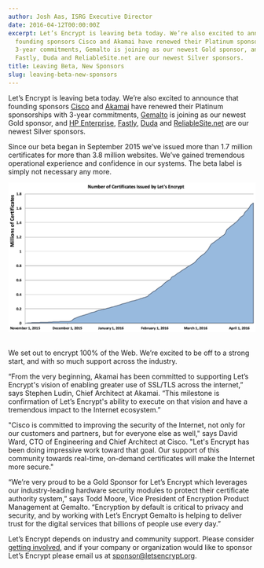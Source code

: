 ```yaml
---
author: Josh Aas, ISRG Executive Director
date: 2016-04-12T00:00:00Z
excerpt: Let’s Encrypt is leaving beta today. We’re also excited to announce that
  founding sponsors Cisco and Akamai have renewed their Platinum sponsorships with
  3-year commitments, Gemalto is joining as our newest Gold sponsor, and HP Enterprise,
  Fastly, Duda and ReliableSite.net are our newest Silver sponsors.
title: Leaving Beta, New Sponsors
slug: leaving-beta-new-sponsors
---
```


Let’s Encrypt is leaving beta today. We’re also excited to announce that founding sponsors [Cisco](https://www.cisco.com/) and [Akamai](https://www.akamai.com/) have renewed their Platinum sponsorships with 3-year commitments, [Gemalto](https://www.gemalto.com/) is joining as our newest Gold sponsor, and [HP Enterprise](https://www.hpe.com/), [Fastly](https://www.fastly.com/), [Duda](https://www.dudamobile.com/) and [ReliableSite.net](https://www.reliablesite.net/) are our newest Silver sponsors.

Since our beta began in September 2015 we’ve issued more than 1.7 million certificates for more than 3.8 million websites. We’ve gained tremendous operational experience and confidence in our systems. The beta label is simply not necessary any more.

<center><img src="/images/Issuance-April-10-2016.png" alt="Issuance as of April 10, 2016" style="width: 650px; margin-bottom: 17px;"/></center>

We set out to encrypt 100% of the Web. We’re excited to be off to a strong start, and with so much support across the industry.

“From the very beginning, Akamai has been committed to supporting Let’s Encrypt's vision of enabling greater use of SSL/TLS across the internet,” says Stephen Ludin, Chief Architect at Akamai. “This milestone is confirmation of Let’s Encrypt's ability to execute on that vision and have a tremendous impact to the Internet ecosystem.”

"Cisco is committed to improving the security of the Internet, not only for our customers and partners, but for everyone else as well," says David Ward, CTO of Engineering and Chief Architect at Cisco. "Let's Encrypt has been doing impressive work toward that goal. Our support of this community towards real-time, on-demand certificates will make the Internet more secure."

“We’re very proud to be a Gold Sponsor for Let’s Encrypt which leverages our industry-leading hardware security modules to protect their certificate authority system,” says Todd Moore, Vice President of Encryption Product Management at Gemalto. “Encryption by default is critical to privacy and security, and by working with Let’s Encrypt Gemalto is helping to deliver trust for the digital services that billions of people use every day.”

Let’s Encrypt depends on industry and community support. Please consider [getting involved](https://letsencrypt.org/getinvolved/), and if your company or organization would like to sponsor Let’s Encrypt please email us at [sponsor@letsencrypt.org](mailto:sponsor@letsencrypt.org).
